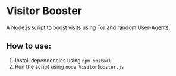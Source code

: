 # Visitor Booster 
A Node.js script to boost visits using Tor and random User-Agents. 
 
## How to use: 
1. Install dependencies using `npm install` 
2. Run the script using `node VisitorBooster.js` 
